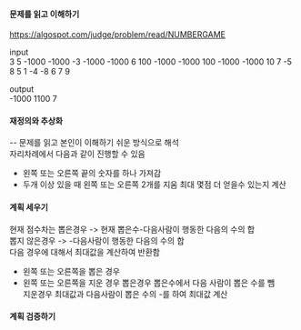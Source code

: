 #### 문제를 읽고 이해하기
https://algospot.com/judge/problem/read/NUMBERGAME

input</br>
3 
5 
-1000 -1000 -3 -1000 -1000 
6 
100 -1000 -1000 100 -1000 -1000 
10 
7 -5 8 5 1 -4 -8 6 7 9 


output</br>
-1000
1100
7


#### 재정의와 추상화<br>
-- 문제를 읽고 본인이 이해하기 쉬운 방식으로 해석<br>
자리차례에서 다음과 같이 진행할 수 있음
- 왼쪽 또는 오른쪽 끝의 숫자를 하나 가져감
- 두개 이상 있을 때 왼쪽 또는 오른쪽 2개를 지움
최대 몇점 더 얻을수 있는지 계산

#### 계획 세우기<br>
현재 점수차는 뽑은경우 -> 현재 뽑은수-다음사람이 행동한 다음의 수의 합<br>
		  뽑지 않은경우 -> -다음사람이 행동한 다음의 수의 합<br>
다음 경우에 대해서 최대값을 계산하여 반환함<br>
- 왼쪽 또는 오른쪽을 뽑은 경우
- 왼쪽 또는 오른쪽을 지운 경우
뽑은경우 뽑은수에서 다음 사람이 뽑은 수를 뺌<br>
지운경우 최대값과 다음사람이 뽑은 수의 -를 하여 최대값 계산<br>

#### 계획 검증하기

